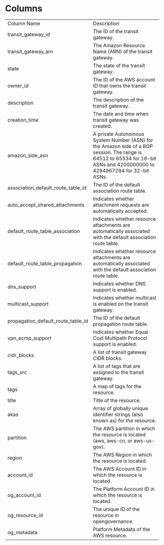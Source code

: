 # Columns  

<table>
	<tr><td>Column Name</td><td>Description</td></tr>
	<tr><td>transit_gateway_id</td><td>The ID of the transit gateway.</td></tr>
	<tr><td>transit_gateway_arn</td><td>The Amazon Resource Name (ARN) of the transit gateway.</td></tr>
	<tr><td>state</td><td>The state of the transit gateway.</td></tr>
	<tr><td>owner_id</td><td>The ID of the AWS account ID that owns the transit gateway.</td></tr>
	<tr><td>description</td><td>The description of the transit gateway.</td></tr>
	<tr><td>creation_time</td><td>The date and time when transit gateway was created.</td></tr>
	<tr><td>amazon_side_asn</td><td>A private Autonomous System Number (ASN) for the Amazon side of a BGP session. The range is 64512 to 65534 for 16-bit ASNs and 4200000000 to 4294967294 for 32-bit ASNs.</td></tr>
	<tr><td>association_default_route_table_id</td><td>The ID of the default association route table.</td></tr>
	<tr><td>auto_accept_shared_attachments</td><td>Indicates whether attachment requests are automatically accepted.</td></tr>
	<tr><td>default_route_table_association</td><td>Indicates whether resource attachments are automatically associated with the default association route table.</td></tr>
	<tr><td>default_route_table_propagation</td><td>Indicates whether resource attachments are automatically associated with the default association route table.</td></tr>
	<tr><td>dns_support</td><td>Indicates whether DNS support is enabled.</td></tr>
	<tr><td>multicast_support</td><td>Indicates whether multicast is enabled on the transit gateway.</td></tr>
	<tr><td>propagation_default_route_table_id</td><td>The ID of the default propagation route table.</td></tr>
	<tr><td>vpn_ecmp_support</td><td>Indicates whether Equal Cost Multipath Protocol support is enabled.</td></tr>
	<tr><td>cidr_blocks</td><td>A list of transit gateway CIDR blocks.</td></tr>
	<tr><td>tags_src</td><td>A list of tags that are assigned to the transit gateway.</td></tr>
	<tr><td>tags</td><td>A map of tags for the resource.</td></tr>
	<tr><td>title</td><td>Title of the resource.</td></tr>
	<tr><td>akas</td><td>Array of globally unique identifier strings (also known as) for the resource.</td></tr>
	<tr><td>partition</td><td>The AWS partition in which the resource is located (aws, aws-cn, or aws-us-gov).</td></tr>
	<tr><td>region</td><td>The AWS Region in which the resource is located.</td></tr>
	<tr><td>account_id</td><td>The AWS Account ID in which the resource is located.</td></tr>
	<tr><td>og_account_id</td><td>The Platform Account ID in which the resource is located.</td></tr>
	<tr><td>og_resource_id</td><td>The unique ID of the resource in opengovernance.</td></tr>
	<tr><td>og_metadata</td><td>Platform Metadata of the AWS resource.</td></tr>
</table>